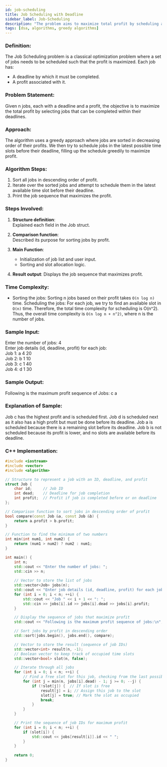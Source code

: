 ```yaml
---
id: job-scheduling  
title: Job Scheduling with Deadline  
sidebar_label: Job-Scheduling  
description: "The problem aims to maximize total profit by scheduling a set of jobs, each with a deadline and profit, ensuring selected jobs are completed within their deadlines."  
tags: [dsa, algorithms, greedy algorithms]
---
```


### Definition:
The Job Scheduling problem is a classical optimization problem where a set of jobs needs to be scheduled such that the profit is maximized. Each job has:
- A deadline by which it must be completed.
- A profit associated with it.

### Problem Statement:
Given n jobs, each with a deadline and a profit, the objective is to maximize the total profit by selecting jobs that can be completed within their deadlines.

### Approach:
The algorithm uses a greedy approach where jobs are sorted in decreasing order of their profits. We then try to schedule jobs in the latest possible time slots before their deadline, filling up the schedule greedily to maximize profit.

### Algorithm Steps:

1. Sort all jobs in descending order of profit.
2. Iterate over the sorted jobs and attempt to schedule them in the latest available time slot before their deadline.
3. Print the job sequence that maximizes the profit.

### Steps Involved:
1. **Structure definition**:  
    Explained each field in the Job struct.
   
2. **Comparison function**:  
    Described its purpose for sorting jobs by profit.
   
3. **Main Function**:  
   - Initialization of job list and user input.             
   - Sorting and slot allocation logic.
4. **Result output**:
    Displays the job sequence that maximizes profit.


### Time Complexity:
- Sorting the jobs: Sorting n jobs based on their profit takes `O(n log n)` time.
  Scheduling the jobs: For each job, we try to find an available slot in `O(n)` time. Therefore, the total time complexity for scheduling is O(n^2).
  Thus, the overall time complexity is `O(n log n + n^2)`, where n is the number of jobs.

### Sample Input:

Enter the number of jobs: 4            
Enter job details (id, deadline, profit) for each job:             
Job 1: a 4 20            
Job 2: b 1 10               
Job 3: c 1 40            
Job 4: d 1 30            

### Sample Output:

Following is the maximum profit sequence of Jobs:
c a

### Explanation of Sample:

Job c has the highest profit and is scheduled first.
Job d is scheduled next as it also has a high profit but must be done before its deadline.
Job a is scheduled because there is a remaining slot before its deadline.
Job b is not scheduled because its profit is lower, and no slots are available before its deadline.


### C++ Implementation:
```cpp
#include <iostream>
#include <vector>
#include <algorithm>

// Structure to represent a job with an ID, deadline, and profit
struct Job {
    char id;     // Job ID
    int dead;    // Deadline for job completion
    int profit;  // Profit if job is completed before or on deadline
};

// Comparison function to sort jobs in descending order of profit
bool compare(const Job &a, const Job &b) {
    return a.profit > b.profit;
}

// Function to find the minimum of two numbers
int min(int num1, int num2) {
    return (num1 > num2) ? num2 : num1;
}

int main() {
    int n;
    std::cout << "Enter the number of jobs: ";
    std::cin >> n;
    
    // Vector to store the list of jobs
    std::vector<Job> jobs(n);
    std::cout << "Enter job details (id, deadline, profit) for each job:\n";
    for (int i = 0; i < n; ++i) {
        std::cout << "Job " << i + 1 << ": ";
        std::cin >> jobs[i].id >> jobs[i].dead >> jobs[i].profit;
    }

    // Display the sequence of jobs that maximize profit
    std::cout << "Following is the maximum profit sequence of jobs:\n";

    // Sort jobs by profit in descending order
    std::sort(jobs.begin(), jobs.end(), compare);

    // Vector to store the result (sequence of job IDs)
    std::vector<int> result(n, -1);
    // Boolean vector to keep track of occupied time slots
    std::vector<bool> slot(n, false);

    // Iterate through all jobs
    for (int i = 0; i < n; ++i) {
        // Find a free slot for this job, checking from the last possible slot
        for (int j = min(n, jobs[i].dead) - 1; j >= 0; --j) {
            if (!slot[j]) {  // If slot is free
                result[j] = i; // Assign this job to the slot
                slot[j] = true; // Mark the slot as occupied
                break;
            }
        }
    }

    // Print the sequence of job IDs for maximum profit
    for (int i = 0; i < n; ++i) {
        if (slot[i]) {
            std::cout << jobs[result[i]].id << " ";
        }
    }
    
    return 0;
}

```

